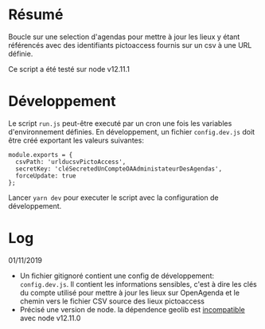 # Résumé

Boucle sur une selection d'agendas pour mettre à jour les lieux y étant référencés avec des identifiants pictoaccess fournis sur un csv à une URL définie.

Ce script a été testé sur node v12.11.1

# Développement

Le script `run.js` peut-être executé par un cron une fois les variables d'environnement définies. En développement, un fichier `config.dev.js` doit être créé exportant les valeurs suivantes:

```
module.exports = {
  csvPath: 'urlducsvPictoAccess',
  secretKey: 'cléSecretedUnCompteOAAdministateurDesAgendas',
  forceUpdate: true
};
```

Lancer `yarn dev` pour executer le script avec la configuration de développement.

# Log

01/11/2019

 * Un fichier gitignoré contient une config de développement: `config.dev.js`. Il contient les informations sensibles, c'est à dire les clés du compte utilisé pour mettre à jour les lieux sur OpenAgenda et le chemin vers le fichier CSV source des lieux pictoaccess
 * Précisé une version de node. la dépendence geolib est [incompatible](https://github.com/manuelbieh/geolib/issues/208) avec node v12.11.0
